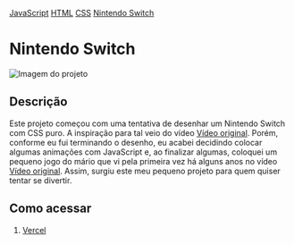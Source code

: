 [JavaScript](https://img.shields.io/badge/JavaScript-F7DF1E?style=for-the-badge&logo=javascript&logoColor=black)
[HTML](https://img.shields.io/badge/HTML5-E34F26?style=for-the-badge&logo=html5&logoColor=white)
[CSS](https://img.shields.io/badge/CSS3-1572B6?style=for-the-badge&logo=css3&logoColor=white)
[Nintendo Switch](https://img.shields.io/badge/Nintendo_Switch-E60012?style=for-the-badge&logo=nintendo-switch&logoColor=white)

# Nintendo Switch
![Imagem do projeto]("./img/switch.png")

## Descrição
Este projeto começou com uma tentativa de desenhar um Nintendo Switch com CSS puro.
A inspiração para tal veio do vídeo [Vídeo original](https://www.youtube.com/watch?v=6oRr-fvv5z4).
Porém, conforme eu fui terminando o desenho, eu acabei decidindo colocar algumas animações com JavaScript e, ao finalizar algumas,
coloquei um pequeno jogo do mário que vi pela primeira vez há alguns anos no vídeo [Vídeo original](https://www.youtube.com/watch?v=r9buAwVBDhA).
Assim, surgiu este meu pequeno projeto para quem quiser tentar se divertir.

## Como acessar
1. [Vercel](nintendo-switche-f01dygg7r-mathgpereira.vercel.app)